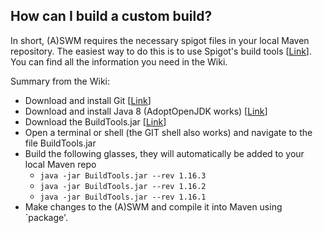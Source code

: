## How can I build a custom build?

In short, (A)SWM requires the necessary spigot files in your local Maven repository. The easiest way to do this is to use Spigot's build tools [[Link](https://www.spigotmc.org/wiki/buildtools/)]. You can find all the information you need in the Wiki.

Summary from the Wiki:
- Download and install Git [[Link](https://git-scm.com/downloads)]
- Download and install Java 8 (AdoptOpenJDK works) [[Link](https://adoptopenjdk.net/?variant=openjdk8&jvmVariant=hotspot)]
- Download the BuildTools.jar [[Link](https://hub.spigotmc.org/jenkins/job/BuildTools/lastSuccessfulBuild/artifact/target/BuildTools.jar)]
- Open a terminal or shell (the GIT shell also works) and navigate to the file BuildTools.jar
- Build the following glasses, they will automatically be added to your local Maven repo
  - `java -jar BuildTools.jar --rev 1.16.3`
  - `java -jar BuildTools.jar --rev 1.16.2`
  - `java -jar BuildTools.jar --rev 1.16.1`
- Make changes to the (A)SWM and compile it into Maven using `package'.
